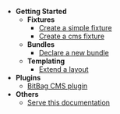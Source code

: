 * **Getting Started**
  * **Fixtures**
    * [Create a simple fixture](/fixture/simple-fixture.md)
    * [Create a cms fixture](/fixture/cms-fixture.md)
  * **Bundles**
    * [Declare a new bundle](/bundle/declare-bundle.md)
  * **Templating**
    * [Extend a layout](/templating/extend-layout.md)
* **Plugins**
  * [BitBag CMS plugin](plugins/bitbag-cms.md)
* **Others**
  * [Serve this documentation](others/serve-this-documentation.md)
